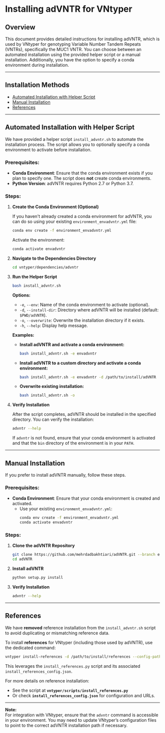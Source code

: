 # Installing adVNTR for VNtyper

## Overview

This document provides detailed instructions for installing adVNTR, which is used by VNtyper for genotyping Variable Number Tandem Repeats (VNTRs), specifically the MUC1 VNTR. You can choose between an automated installation using the provided helper script or a manual installation. Additionally, you have the option to specify a conda environment during installation.

---

## Installation Methods

- [Automated Installation with Helper Script](#automated-installation-with-helper-script)
- [Manual Installation](#manual-installation)
- [References](#references)

---

## Automated Installation with Helper Script

We have provided a helper script `install_advntr.sh` to automate the installation process. The script allows you to optionally specify a conda environment to activate before installation.

### Prerequisites:

- **Conda Environment**: Ensure that the conda environment exists if you plan to specify one. The script does **not** create conda environments.
- **Python Version**: adVNTR requires Python 2.7 or Python 3.7.

### Steps:

1. **Create the Conda Environment (Optional)**

   If you haven't already created a conda environment for adVNTR, you can do so using your existing `environment_envadvntr.yml` file:

   ```bash
   conda env create -f environment_envadvntr.yml
   ```
   Activate the environment:
   ```bash
   conda activate envadvntr
   ```

2. **Navigate to the Dependencies Directory**

   ```bash
   cd vntyper/dependencies/advntr
   ```

3. **Run the Helper Script**

   ```bash
   bash install_advntr.sh
   ```

   **Options:**

   - `-e`, `--env`: Name of the conda environment to activate (optional).
   - `-d`, `--install-dir`: Directory where adVNTR will be installed (default: `$PWD/adVNTR`).
   - `-o`, `--overwrite`: Overwrite the installation directory if it exists.
   - `-h`, `--help`: Display help message.

   **Examples:**

   - **Install adVNTR and activate a conda environment:**
     ```bash
     bash install_advntr.sh -e envadvntr
     ```

   - **Install adVNTR to a custom directory and activate a conda environment:**
     ```bash
     bash install_advntr.sh -e envadvntr -d /path/to/install/adVNTR
     ```

   - **Overwrite existing installation:**
     ```bash
     bash install_advntr.sh -o
     ```

4. **Verify Installation**

   After the script completes, adVNTR should be installed in the specified directory. You can verify the installation:
   ```bash
   advntr --help
   ```
   If `advntr` is not found, ensure that your conda environment is activated and that the `bin` directory of the environment is in your `PATH`.

---

## Manual Installation

If you prefer to install adVNTR manually, follow these steps.

### Prerequisites:

- **Conda Environment**: Ensure that your conda environment is created and activated.
  - Use your existing `environment_envadvntr.yml`:
    ```bash
    conda env create -f environment_envadvntr.yml
    conda activate envadvntr
    ```

### Steps:

1. **Clone the adVNTR Repository**

   ```bash
   git clone https://github.com/mehrdadbakhtiari/adVNTR.git --branch enhanced_hmm
   cd adVNTR
   ```

2. **Install adVNTR**

   ```bash
   python setup.py install
   ```

3. **Verify Installation**

   ```bash
   advntr --help
   ```

---

## References

We have **removed** reference installation from the `install_advntr.sh` script to avoid duplicating or mismatching reference data. 

To install **references** for VNtyper (including those used by adVNTR), use the dedicated command:
```bash
vntyper install-references -d /path/to/install/references --config-path /path/to/config.json
```
This leverages the `install_references.py` script and its associated `install_references_config.json`.

For more details on reference installation:
- See the script at **`vntyper/scripts/install_references.py`**  
- Or check **`install_references_config.json`** for configuration and URLs.

---

**Note:**  
For integration with VNtyper, ensure that the `advntr` command is accessible in your environment. You may need to update VNtyper’s configuration files to point to the correct adVNTR installation path if necessary.
